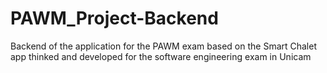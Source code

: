 # PAWM_Project-Backend
Backend of the application for the PAWM exam based on the Smart Chalet app thinked and developed for the software engineering exam in Unicam
